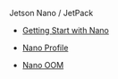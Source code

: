 
Jetson Nano / JetPack

- [Getting Start with Nano](./Getting%20Start%20with%20Nano.md)

- [Nano Profile](./nano%20profile.md)

- [Nano OOM](nano%20OOM.md)






